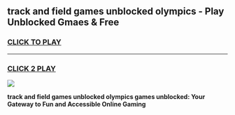 
## track and field games unblocked olympics - Play Unblocked Gmaes & Free
<h3>
<a href="https://premium.freeplayer.one?title=track_and_field_games_unblocked_olympics&ref=19F">CLICK TO PLAY</a></h3>
<hr>

<h3>
<a href="https://premium.freeplayer.one?title=track_and_field_games_unblocked_olympics&ref=19F">CLICK 2 PLAY</a>
  
</h3>

<a href="https://premium.freeplayer.one?title=track_and_field_games_unblocked_olympics&ref=19F/"><img src="https://clearcache.store/games.png"></a>


**track and field games unblocked olympics games unblocked: Your Gateway to Fun and Accessible Online Gaming**
